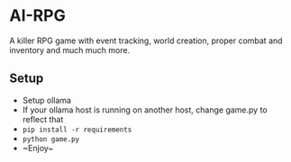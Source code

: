 # AI-RPG
A killer RPG game with event tracking, world creation, proper combat and inventory and much much more.

## Setup
 - Setup ollama
 - If your ollama host is running on another host, change game.py to reflect that
 - `pip install -r requirements`
 - `python game.py`
 - ~Enjoy~

